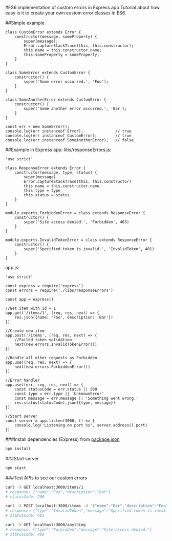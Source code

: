 #ES6 implementation of custom errors in Express app
Tutorial about how easy is it to create your own custom error classes in ES6.

##Simple example
```es6
class CustomError extends Error {
    constructor(message, someProperty) {
        super(message);
        Error.captureStackTrace(this, this.constructor);
        this.name = this.constructor.name;
        this.someProperty = someProperty;
    }
}

class SomeError extends CustomError {
    constructor() {
        super('Some error occurred.', 'Foo');
    }
}

class SomeAnotherError extends CustomError {
    constructor() {
        super('Some another error occurred.', 'Bar');
    }
}

const err = new SomeError();
console.log(err instanceof Error);              // true
console.log(err instanceof CustomError);        // true
console.log(err instanceof SomeAnotherError);   // false
```

##Example in Express app:
libs/responseErrors.js:
```es6
'use strict'

class ResponseError extends Error {
    constructor(message, type, status) {
        super(message)
        Error.captureStackTrace(this, this.constructor)
        this.name = this.constructor.name
        this.type = type
        this.status = status
    }
}

module.exports.ForbiddenError = class extends ResponseError {
    constructor() {
        super('Site access denied.', 'Forbidden', 403)
    }
}

module.exports.InvalidTokenError = class extends ResponseError {
    constructor() {
        super('Specified token is invalid.', 'InvalidToken', 401)
    }
}
```
app.js:
```es6
'use strict'

const express = require('express')
const errors = require('./libs/responseErrors')

const app = express()

//Get item with id = 1
app.get('/items/1', (req, res, next) => {
    res.json({name: 'Foo', description: 'Bar'})
})

//Create new item
app.post('/items', (req, res, next) => {
    //Failed token validation
    next(new errors.InvalidTokenError())
})

//Handle all other requests as Forbidden
app.use((req, res, next) => {
    next(new errors.ForbiddenError())
})

//Error handler
app.use((err, req, res, next) => {
    const statusCode = err.status || 500
    const type = err.type || 'UnknownError'
    const message = err.message || 'Something went wrong.'
    res.status(statusCode).json({type, message})
})

//Start server
const server = app.listen(3000, () => {
    console.log('Listening on port %s', server.address().port)
})
```
###Install dependencies (Express)
from [package.json](https://github.com/PetrKohut/es6-custom-errors-express-app/blob/master/package.json)
```sh
npm install
```

###Start server
```sh
npm start
```

###Test APIs to see our custom errors
```sh
curl -X GET localhost:3000/items/1
# response: {"name":"Foo","description":"Bar"}
# statusCode: 200

curl -X POST localhost:3000/items -d '{"name":"Bar","description":"Foo"}'
# response: {"type":"InvalidToken","message":"Specified token is invalid."}
# statusCode: 401

curl -X GET localhost:3000/anything
# response: {"type":"Forbidden","message":"Site access denied."}
# statusCode: 403
```
